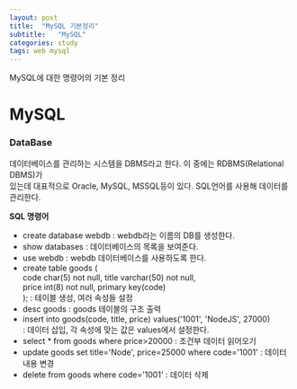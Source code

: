 ```yaml
---
layout: post
title:  "MySQL 기본정리"
subtitle:   "MySQL"
categories: study
tags: web mysql
---
```


MySQL에 대한 명령어의 기본 정리

# MySQL

### DataBase

데이터베이스를 관리하는 시스템을 DBMS라고 한다. 이 중에는 RDBMS(Relational DBMS)가  
있는데 대표적으로 Oracle, MySQL, MSSQL등이 있다. SQL언어를 사용해 데이터를 관리한다.  

**SQL 명령어**  

* create database webdb : webdb라는 이름의 DB를 생성한다.  
* show databases : 데이터베이스의 목록을 보여준다.  
* use webdb : webdb 데이터베이스를 사용하도록 한다.  
* create table goods (  
  code char(5) not null, title varchar(50) not null,  
  price int(8) not null, primary key(code)  
); : 테이블 생성, 여러 속성들 설정  
* desc goods : goods 테이블의 구조 출력  
* insert into goods(code, title, price) values('1001', 'NodeJS', 27000)  
: 데이터 삽입, 각 속성에 맞는 값은 values에서 설정한다.  
* select * from goods where price>20000 : 조건부 데이터 읽어오기  
* update goods set title='Node', price=25000 where code='1001' : 데이터 내용 변경  
* delete from goods where code='1001' : 데이터 삭제  

